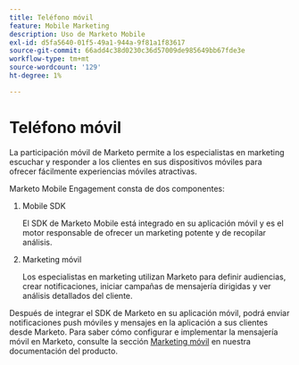 ```yaml
---
title: Teléfono móvil
feature: Mobile Marketing
description: Uso de Marketo Mobile
exl-id: d5fa5640-01f5-49a1-944a-9f81a1f83617
source-git-commit: 66add4c38d0230c36d57009de985649bb67fde3e
workflow-type: tm+mt
source-wordcount: '129'
ht-degree: 1%

---
```


# Teléfono móvil

La participación móvil de Marketo permite a los especialistas en marketing escuchar y responder a los clientes en sus dispositivos móviles para ofrecer fácilmente experiencias móviles atractivas.

Marketo Mobile Engagement consta de dos componentes:

1. Mobile SDK

   El SDK de Marketo Mobile está integrado en su aplicación móvil y es el motor responsable de ofrecer un marketing potente y de recopilar análisis.

1. Marketing móvil

   Los especialistas en marketing utilizan Marketo para definir audiencias, crear notificaciones, iniciar campañas de mensajería dirigidas y ver análisis detallados del cliente.

Después de integrar el SDK de Marketo en su aplicación móvil, podrá enviar notificaciones push móviles y mensajes en la aplicación a sus clientes desde Marketo. Para saber cómo configurar e implementar la mensajería móvil en Marketo, consulte la sección [Marketing móvil](https://experienceleague.adobe.com/es/docs/marketo/using/product-docs/mobile-marketing/admin/add-a-mobile-app) en nuestra documentación del producto.
